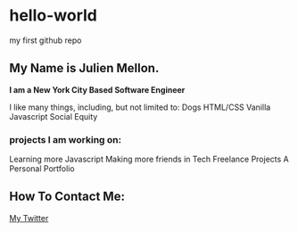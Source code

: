 # hello-world
my first github repo

## My Name is **Julien Mellon**.

**I am a New York City Based Software Engineer**

I like many things, including, but not limited to:
  Dogs
  HTML/CSS
  Vanilla Javascript
  Social Equity
  
### projects I am working on:
  Learning more Javascript
  Making more friends in Tech
  Freelance Projects
  A Personal Portfolio
 
## How To Contact Me:

[My Twitter](http://www.twitter.com/julienmellon)




